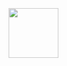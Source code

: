 <div id="header" align="center">
  <img src="[https://media.giphy.com/media/M9gbBd9nbDrOTu1Mqx/giphy.gif](https://media.giphy.com/media/v1.Y2lkPTc5MGI3NjExdmhobnV0OGxha256aDhkbHE2aDUzdzNja2lma25uNmV4MWljbW5ycSZlcD12MV9pbnRlcm5hbF9naWZfYnlfaWQmY3Q9Zw/bGgsc5mWoryfgKBx1u/giphy.gif)https://media.giphy.com/media/v1.Y2lkPTc5MGI3NjExdmhobnV0OGxha256aDhkbHE2aDUzdzNja2lma25uNmV4MWljbW5ycSZlcD12MV9pbnRlcm5hbF9naWZfYnlfaWQmY3Q9Zw/bGgsc5mWoryfgKBx1u/giphy.gif" width="100"/>
</div>
